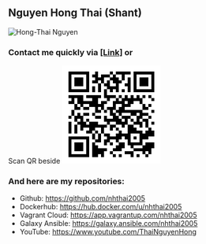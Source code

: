 ## Nguyen Hong Thai (Shant)
![Hong-Thai Nguyen](https://avatars.githubusercontent.com/u/51319295?v=4)

### Contact me quickly via [[Link]](https://nhthai2005.github.io/contacts.htm) or
Scan QR beside
[![Nguyen Hong Thai - Contact - QR](Nguyen_Hong_Thai_contacts_QR.png "My contacts")](https://nhthai2005.github.io/contacts.htm)

### And here are my repositories:
*	Github: https://github.com/nhthai2005
*	Dockerhub: https://hub.docker.com/u/nhthai2005 
*	Vagrant Cloud: https://app.vagrantup.com/nhthai2005 
*	Galaxy Ansible: https://galaxy.ansible.com/nhthai2005
*	YouTube: https://www.youtube.com/ThaiNguyenHong


